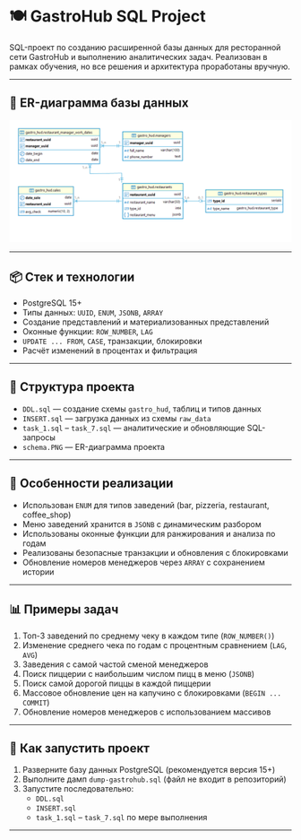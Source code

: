 # 🍽 GastroHub SQL Project

SQL-проект по созданию расширенной базы данных для ресторанной сети GastroHub и выполнению аналитических задач. Реализован в рамках обучения, но все решения и архитектура проработаны вручную.

---

## 📘 ER-диаграмма базы данных

![ER Diagram](schema.PNG)

---

## 📦 Стек и технологии

- PostgreSQL 15+
- Типы данных: `UUID`, `ENUM`, `JSONB`, `ARRAY`
- Создание представлений и материализованных представлений
- Оконные функции: `ROW_NUMBER`, `LAG`
- `UPDATE ... FROM`, `CASE`, транзакции, блокировки
- Расчёт изменений в процентах и фильтрация

---

## 🧱 Структура проекта

- `DDL.sql` — создание схемы `gastro_hud`, таблиц и типов данных
- `INSERT.sql` — загрузка данных из схемы `raw_data`
- `task_1.sql` – `task_7.sql` — аналитические и обновляющие SQL-запросы
- `schema.PNG` — ER-диаграмма проекта

---

## 🔧 Особенности реализации

- Использован `ENUM` для типов заведений (bar, pizzeria, restaurant, coffee_shop)
- Меню заведений хранится в `JSONB` с динамическим разбором
- Использованы оконные функции для ранжирования и анализа по годам
- Реализованы безопасные транзакции и обновления с блокировками
- Обновление номеров менеджеров через `ARRAY` с сохранением истории

---

## 📊 Примеры задач

1. Топ-3 заведений по среднему чеку в каждом типе (`ROW_NUMBER()`)
2. Изменение среднего чека по годам с процентным сравнением (`LAG`, `AVG`)
3. Заведения с самой частой сменой менеджеров
4. Поиск пиццерии с наибольшим числом пицц в меню (`JSONB`)
5. Поиск самой дорогой пиццы в каждой пиццерии
6. Массовое обновление цен на капучино с блокировками (`BEGIN ... COMMIT`)
7. Обновление номеров менеджеров с использованием массивов

---

## 🚀 Как запустить проект

1. Разверните базу данных PostgreSQL (рекомендуется версия 15+)
2. Выполните дамп `dump-gastrohub.sql` (файл не входит в репозиторий)
3. Запустите последовательно:
   - `DDL.sql`
   - `INSERT.sql`
   - `task_1.sql` – `task_7.sql` по мере выполнения

---


